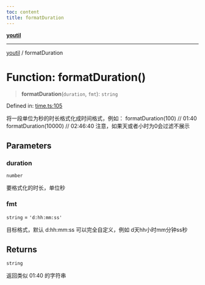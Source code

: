 ```yaml
---
toc: content
title: formatDuration
---
```

[**youtil**](../README.md)

***

[youtil](../globals.md) / formatDuration

# Function: formatDuration()

> **formatDuration**(`duration`, `fmt`): `string`

Defined in: [time.ts:105](https://github.com/sxei/youtil/blob/af6f491cb17306b7a3da8a0d38d7e2a76b38fa40/src/time.ts#L105)

将一段单位为秒的时长格式化成时间格式，例如：
formatDuration(100) // 01:40
formatDuration(10000) // 02:46:40
注意，如果天或者小时为0会过滤不展示

## Parameters

### duration

`number`

要格式化的时长，单位秒

### fmt

`string` = `'d:hh:mm:ss'`

目标格式，默认 d:hh:mm:ss 可以完全自定义，例如 d天hh小时mm分钟ss秒

## Returns

`string`

返回类似 01:40 的字符串
